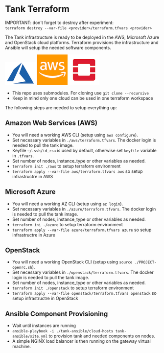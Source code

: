 # Tank Terraform

IMPORTANT: don't forget to destroy after experiment:  
`terraform destroy --var-file <provider>/terraform.tfvars <provider>`

The Tank infrastructure is ready to be deployed in the AWS, Microsoft Azure and OpenStack cloud platforms.
Terraform provisions the infrastructure and Ansible will setup the needed software components.

![](assets/img/azure-logo.png)
![](assets/img/aws-logo.png)
![](assets/img/openstack-logo.png)

* This repo uses submodules. For cloning use `git clone --recursive`
* Keep in mind only one cloud can be used in one terraform workspace

The following steps are needed to setup everything up:

## Amazon Web Services (AWS)

* You will need a working AWS CLI (setup using `aws configure`).
* Set necessary variables in `./aws/terraform.tfvars`. The docker login is needed to pull the tank image.
* Keyfile `~/.ssh/id_rsa` is used by default, otherwise set `keyfile` variable in `.tfvars`.
* Set number of nodes, instance_type or other variables as needed.
* `terraform init ./aws` to setup terraform environment
* `terraform apply --var-file aws/terraform.tfvars aws` so setup infrastructre in AWS


## Microsoft Azure

* You will need a working AZ CLI (setup using `az login`).
* Set necessary variables in `./azure/terraform.tfvars`. The docker login is needed to pull the tank image.
* Set number of nodes, instance_type or other variables as needed.
* `terraform ini ./azure` to setup terraform environment
* `terraform apply --var-file azure/terraform.tfvars azure` so setup infrastructre in Azure

## OpenStack

* You will need a working OpenStack CLI (setup using `source ./PROJECT-openrc.sh`).
* Set necessary variables in `./openstack/terraform.tfvars`. The docker login is needed to pull the tank image.
* Set number of nodes, instance_type or other variables as needed.
* `terraform init ./openstack` to setup terraform environment
* `terraform apply --var-file openstack/terraform.tfvars openstack` so setup infrastructre in OpenStack

## Ansible Component Provisioning

* Wait until instances are running
* `ansible-playbook -i ./tank-ansible/cloud-hosts tank-ansible/site.yml` to provision tank and needed components on nodes.
* A simple NGINX load balancer is then running on the gateway virtual machine.
